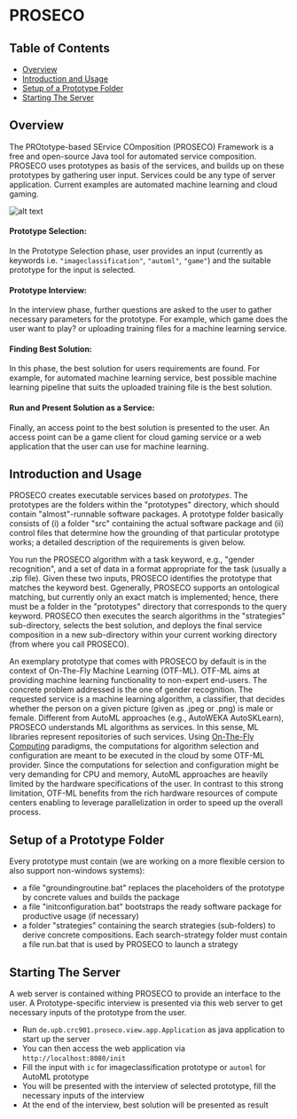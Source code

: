# PROSECO
## Table of Contents
* [Overview](#overview)
* [Introduction and Usage](#introduction-and-usage)
* [Setup of a Prototype Folder](#setup-of-a-prototype-folder)
* [Starting The Server](#starting-the-server)

## Overview
The PROtotype-based SErvice COmposition (PROSECO) Framework is a free and open-source Java tool for automated service composition. PROSECO uses prototypes as basis of the services, and builds up on these prototypes by gathering user input. Services could be any type of server application. Current examples are automated machine learning and cloud gaming.

![alt text](https://github.com/fmohr/PROSECO/raw/development/doc/img/proseco-overview.png "PROSECO Overview")

#### Prototype Selection: 
In the Prototype Selection phase, user provides an input (currently as keywords i.e. `"imageclassification"`, `"automl"`, `"game"`) and the suitable prototype for the input is selected.

#### Prototype Interview:
In the interview phase, further questions are asked to the user to gather necessary parameters for the prototype. For example, which game does the user want to play? or uploading training files for a machine learning service.

#### Finding Best Solution:
In this phase, the best solution for users requirements are found. For example, for automated machine learning service, best possible machine learning pipeline that suits the uploaded training file is the best solution. 

#### Run and Present Solution as a Service:
Finally, an access point to the best solution is presented to the user. An access point can be a game client for cloud gaming service or a web application that the user can use for machine learning.

## Introduction and Usage
PROSECO creates executable services based on *prototypes*.
The prototypes are the folders within the "prototypes" directory, which should contain "almost"-runnable software packages.
A prototype folder basically consists of (i) a folder "src" containing the actual software package and (ii) control files that determine how the grounding of that particular prototype works; a detailed description of the requirements is given below.

You run the PROSECO algorithm with a task keyword, e.g., "gender recognition", and a set of data in a format appropriate for the task (usually a .zip file). Given these two inputs, PROSECO identifies the prototype that matches the keyword best.
Ggenerally, PROSECO supports an ontological matching, but currently only an exact match is implemented; hence, there must be a folder in the "prototypes" directory that corresponds to the query keyword. PROSECO then executes the search algorithms in the "strategies" sub-directory, selects the best solution, and deploys the final service composition in a new sub-directory within your current working directory (from where you call PROSECO).

An exemplary prototype that comes with PROSECO by default is in the context of On-The-Fly Machine Learning (OTF-ML). OTF-ML aims at providing machine learning functionality to non-expert end-users. The concrete problem addressed is the one of gender recognition. The requested service is a machine learning algorithm, a classifier, that decides whether the person on a given picture (given as .jpeg or .png) is male or female. Different from AutoML approaches (e.g., AutoWEKA AutoSKLearn), PROSECO understands ML algorithms as services. In this sense, ML libraries represent repositories of such services. Using [On-The-Fly Computing](https://sfb901.uni-paderborn.de) paradigms, the computations for algorithm selection and configuration are meant to be executed in the cloud by some OTF-ML provider. Since the computations for selection and configuration might be very demanding for CPU and memory, AutoML approaches are heavily limited by the hardware specifications of the user. In contrast to this strong limitation, OTF-ML benefits from the rich hardware resources of compute centers enabling to leverage parallelization in order to speed up the overall process. 

## Setup of a Prototype Folder
Every prototype must contain (we are working on a more flexible cersion to also support non-windows systems): 
 * a file "groundingroutine.bat" replaces the placeholders of the prototype by concrete values and builds the package
 * a file "initconfiguration.bat" bootstraps the ready software package for productive usage (if necessary)
 * a folder "strategies" containing the search strategies (sub-folders) to derive concrete compositions. Each search-strategy folder must contain a file run.bat that is used by PROSECO to launch a strategy

## Starting The Server
A web server is contained withing PROSECO to provide an interface to the user. A Prototype-specific interview is presented via this web server to get necessary inputs of the prototype from the user.
 * Run `de.upb.crc901.proseco.view.app.Application` as java application to start up the server
 * You can then access the web application via `http://localhost:8080/init`
 * Fill the input with `ic` for imageclassification prototype or `automl` for AutoML prototype
 * You will be presented with the interview of selected prototype, fill the necessary inputs of the interview
 * At the end of the interview, best solution will be presented as result
 

